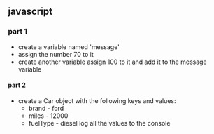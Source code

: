 ## javascript

### part 1
- create a variable named 'message'
- assign the number 70 to it
- create another variable assign 100 to it and add it to the message variable 

#### part 2
- create a Car object with the following keys and values:
  - brand - ford
  - miles - 12000
  - fuelType - diesel
log all the values to the console